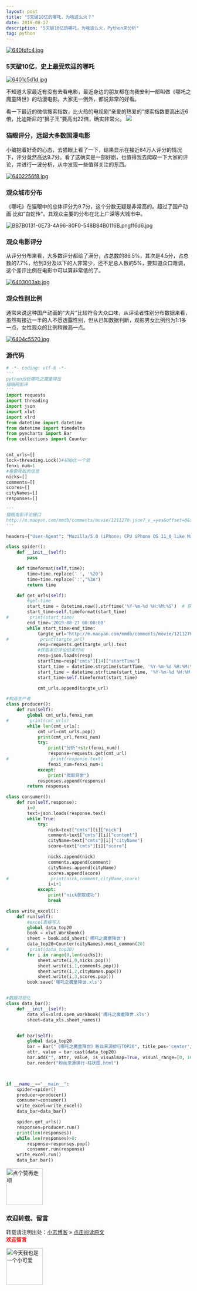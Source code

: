 ```yaml
---
layout: post
title: "5天破10亿的哪吒，为啥这么火？"
date: 2019-08-27
description: "5天破10亿的哪吒，为啥这么火，Python来分析"
tag: python
---
```



[![640fdfc4.jpg](https://miao.su/images/2019/09/16/640fdfc4.jpg)](https://miao.su/image/ioxJ6)

### 5天破10亿，史上最受欢迎的哪吒

[![6401c5d1d.jpg](https://miao.su/images/2019/09/16/6401c5d1d.jpg)](https://miao.su/image/iorpU)

不知道大家最近有没有去看电影，最近身边的朋友都在向我安利一部叫做《哪吒之魔童降世》的动漫电影。大家无一例外，都说非常的好看。

看一下最近的微信搜索指数，比火热的电视剧“亲爱的热爱的”搜索指数要高出近6倍，比迪斯尼的“狮子王”要高出22倍，确实非常火。
![](https://mmbiz.qpic.cn/mmbiz_jpg/qX7rSBgoEp1uiaM63z8VcdMIHibWx7lNWrglt5jsv2ib7FYqZq7ibOvasTHc6cuO7yAkcOMvbJN8LPC6DWnrt5Wibyg/640?wx_fmt=jpeg&tp=webp&wxfrom=5&wx_lazy=1&wx_co=1)

### 猫眼评分，远超大多数国漫电影

小编抱着好奇的心态，去猫眼上看了一下，结果显示在接近84万人评分的情况下，评分竟然高达9.7分。看了这确实是一部好剧，也值得我去爬取一下大家的评论，并进行一波分析，从中发现一些值得关注的东西。

[![6402256f8.jpg](https://miao.su/images/2019/09/16/6402256f8.jpg)](https://miao.su/image/ioEH8)

### 观众城市分布
《哪吒》在猫眼中的总体评分为9.7分，这个分数无疑是非常高的。超过了国产动画 比如“白蛇传”。其观众主要的分布在北上广深等大城市中。

![BB7B0131-0E73-4A96-80F0-548B84B0116B.pngff6d6.jpg](https://miao.su/images/2019/09/16/BB7B0131-0E73-4A96-80F0-548B84B0116B.pngff6d6.jpg)

### 观众电影评分

从评分分布来看，大多数评分都给了满分，占总数的86.5%，其次是4.5分，占总数的7.7%，给到3分及以下的人非常少，还不足总人数的5%，要知道众口难调，这个差评比例在电影中可以算非常低的了。

[![6403003ab.jpg](https://miao.su/images/2019/09/16/6403003ab.jpg)](https://miao.su/image/ioJl9)

### 观众性别比例

通常来说这种国产动画的“大片”比较符合大众口味，从评论者性别分布数据来看，虽然有接近一半的人不愿透露性别，但从已知数据判断，观影男女比例约为1:1多一点，女性观众的比例稍微高一点。

[![6404c5520.jpg](https://miao.su/images/2019/09/16/6404c5520.jpg)](https://miao.su/image/iodCa)

### 源代码

```python
# -*- coding: utf-8 -*-
'''
python分析哪吒之魔童降世
猫眼网影评
'''
import requests
import threading
import json
import xlwt
import xlrd
from datetime import datetime
from datetime import timedelta
from pyecharts import Bar
from collections import Counter


cmt_urls=[]
lock=threading.Lock()#初始化一个锁
fenxi_num=1
#需要爬取的信息
nicks=[]
comments=[]
scores=[]
cityNames=[]
responses=[]

'''
猫眼电影评论接口
http://m.maoyan.com/mmdb/comments/movie/1211270.json?_v_=yes&offset=0&startTime=2019-08-27%2014%3A15%3A03
'''

headers={"User-Agent": "Mozilla/5.0 (iPhone; CPU iPhone OS 11_0 like Mac OS X) AppleWebKit/604.1.38 (KHTML, like Gecko) Version/11.0 Mobile/15A372 Safari/604.1"}

class spider():
    def __init__(self):
        pass

    def timeformat(self,time):
        time=time.replace(' ', '%20')
        time=time.replace(':',"%3A")
        return time

    def get_urls(self):
        #get-time
        start_time = datetime.now().strftime('%Y-%m-%d %H:%M:%S')  # 获取当前时间，从当前时间向前获取
        start_time=self.timeformat(start_time)
#        print(start_time)
        end_time='2019-08-27 00:00:00'
        while start_time>end_time:
            targte_url="http://m.maoyan.com/mmdb/comments/movie/1211270.json?_v_=yes&offset=0&startTime="+start_time
#            print(targte_url)
            resp=requests.get(targte_url).text
            #获取本页评论结束时间
            resp=json.loads(resp)
            startTime=resp["cmts"][14]["startTime"]
            start_time = datetime.strptime(startTime, '%Y-%m-%d %H:%M:%S') + timedelta(hours=-1)
            start_time = datetime.strftime(start_time, '%Y-%m-%d %H:%M:%S')
            start_time=self.timeformat(start_time)

            cmt_urls.append(targte_url)

#构造生产者
class producer():
    def run(self):
        global cmt_urls,fenxi_num
#        print(cmt_urls)
        while len(cmt_urls):
            cmt_url=cmt_urls.pop()
            print(cmt_url,fenxi_num)
            try:
                print("分析"+str(fenxi_num))
                response=requests.get(cmt_url)
#                print(response.text)
                fenxi_num=fenxi_num+1
            except:
                print("爬取异常")
            responses.append(response)
        return responses

class consumer():
    def run(self,response):
        i=0
        text=json.loads(response.text)        
        while True:
            try:
                nick=text["cmts"][i]["nick"]
                comment=text["cmts"][i]["content"]
                cityName=text["cmts"][i]["cityName"]
                score=text["cmts"][i]["score"]

                nicks.append(nick)
                comments.append(comment)
                cityNames.append(cityName)
                scores.append(score)
#                print(nick,comment,cityName,score)
                i=i+1
            except:
                print("nick获取成功")
                break

class write_excel():
    def run(self):      
        #excel表格写入
        global data_top20
        book = xlwt.Workbook()
        sheet = book.add_sheet('哪吒之魔童降世')
        data_top20=Counter(cityNames).most_common(20)
#        print(data_top20)
        for i in range(0,len(nicks)):
            sheet.write(i,0,nicks.pop())
            sheet.write(i,1,comments.pop())
            sheet.write(i,2,cityNames.pop())
            sheet.write(i,3,scores.pop())
        book.save('哪吒之魔童降世.xls')


#数据可视化
class data_bar():
    def __init__(self):
        data_xls=xlrd.open_workbook('哪吒之魔童降世.xls')
        sheet=data_xls.sheet_names()


    def bar(self):
        global data_top20
        bar = Bar("《哪吒之魔童降世》粉丝来源排行TOP20", title_pos='center', width=1000, height=600)
        attr, value = bar.cast(data_top20)
        bar.add("", attr, value, is_visualmap=True, visual_range=[0, 10], visual_text_color='#fff', is_more_utils=True,is_label_show=True)
        bar.render("粉丝来源排行-柱状图.html")



if __name__=="__main__":
    spider=spider()
    producer=producer()
    consumer=consumer()
    write_excel=write_excel()
    data_bar=data_bar()

    spider.get_urls()
    responses=producer.run()
    print(len(responses))
    while len(responses)>0:
        response=responses.pop()
        consumer.run(response)
    write_excel.run()
    data_bar.bar()
```

<img src="https://miao.su/images/2019/08/09/9150e4e5gy1g0sab5n1uej2043037weba662a.jpg" height="100" alt="点个赞再走呗">

### 欢迎转载、留言

转载请注明出处：[小志博客](http://xiaozhi-chen.github.io) » [点击阅读原文](http://pengjuchen.tk/2019/5天破10亿的哪吒，为啥这么火？/)  
<font face="黑体" color="red">**欢迎留言**</font>

<img src="https://miao.su/images/2019/08/09/6af89bc8gw1f8qnullt9ij20140140sibd843.jpg" height="100" alt="今天我也是一个小可爱">
